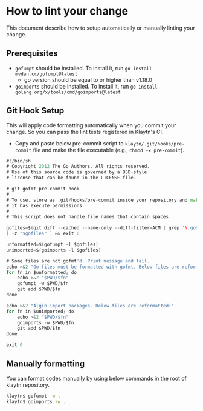 # How to lint your change

This document describe how to setup automatically or manually linting your change.

## Prerequisites
- `gofumpt` should be installed. To install it, run `go install mvdan.cc/gofumpt@latest`
  - go version should be equal to or higher than v1.18.0
- `goimports` should be installed. To install it, run `go install golang.org/x/tools/cmd/goimports@latest`

## Git Hook Setup
This will apply code formatting automatically when you commit your change. So you can pass the lint tests registered in Klaytn's CI.

- Copy and paste below pre-commit script to `klaytn/.git/hooks/pre-commit` file and make the file executable (e.g., `chmod +x pre-commit`).

```go
#!/bin/sh
# Copyright 2012 The Go Authors. All rights reserved.
# Use of this source code is governed by a BSD-style
# license that can be found in the LICENSE file.

# git gofmt pre-commit hook
#
# To use, store as .git/hooks/pre-commit inside your repository and make sure
# it has execute permissions.
#
# This script does not handle file names that contain spaces.

gofiles=$(git diff --cached --name-only --diff-filter=ACM | grep '\.go$')
[ -z "$gofiles" ] && exit 0

unformatted=$(gofumpt -l $gofiles)
unimported=$(goimports -l $gofiles)

# Some files are not gofmt'd. Print message and fail.
echo >&2 "Go files must be formatted with gofmt. Below files are reformatted:"
for fn in $unformatted; do
	echo >&2 "$PWD/$fn"
	gofumpt -w $PWD/$fn
	git add $PWD/$fn
done

echo >&2 "Algin import packages. Below files are reformatted:"
for fn in $unimported; do
	echo >&2 "$PWD/$fn"
	goimports -w $PWD/$fn
	git add $PWD/$fn
done

exit 0
```

## Manually formatting
You can format codes manually by using below commands in the root of klaytn repository.

```bash
klaytn$ gofumpt -w .
klaytn$ goimports -w .
```